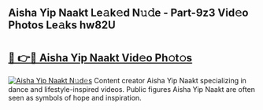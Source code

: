 ## Aisha Yip Naakt Le𝚊k𝚎d N𝚞𝚍e - Part-9z3 Vid𝚎o Photos Le𝚊ks hw82U

# <h2><a href="http://fb5mgpr.evod.top/?m=Aisha+Yip+Naakt">🔗 👉🔴 Aisha Yip Naakt Vid𝚎o Ph𝚘t𝚘s</a></h2>

[![Aisha Yip Naakt N𝚞d𝚎s](https://i.imgur.com/8V9OHl7.gif)](http://fb5mgpr.evod.top/?m=Aisha+Yip+Naakt)
Content creator Aisha Yip Naakt specializing in dance and lifestyle-inspired videos. Public figures Aisha Yip Naakt are often seen as symbols of hope and inspiration. 
